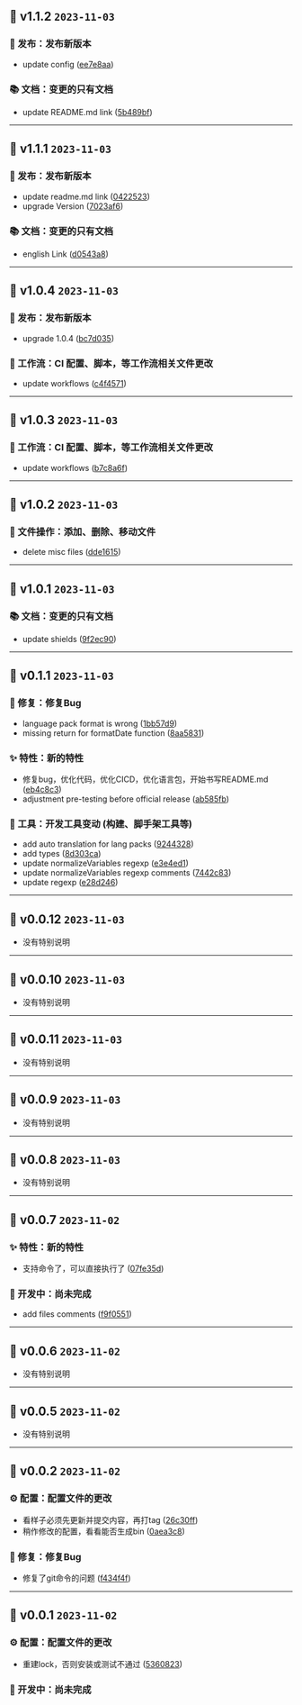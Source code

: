 ## 🎉 v1.1.2 `2023-11-03`
### 🍻 发布：发布新版本
- update config ([ee7e8aa](https://github.com/kwooshung/standard-version-helper/commit/ee7e8aa))

### 📚 文档：变更的只有文档
- update README.md link ([5b489bf](https://github.com/kwooshung/standard-version-helper/commit/5b489bf))

---

## 🎉 v1.1.1 `2023-11-03`
### 🍻 发布：发布新版本
- update readme.md link ([0422523](https://github.com/kwooshung/standard-version-helper/commit/0422523))
- upgrade Version ([7023af6](https://github.com/kwooshung/standard-version-helper/commit/7023af6))

### 📚 文档：变更的只有文档
- english Link ([d0543a8](https://github.com/kwooshung/standard-version-helper/commit/d0543a8))

---

## 🎉 v1.0.4 `2023-11-03`
### 🍻 发布：发布新版本
- upgrade 1.0.4 ([bc7d035](https://github.com/kwooshung/standard-version-helper/commit/bc7d035))

### 🔄 工作流：CI 配置、脚本，等工作流相关文件更改
- update workflows ([c4f4571](https://github.com/kwooshung/standard-version-helper/commit/c4f4571))

---

## 🎉 v1.0.3 `2023-11-03`
### 🔄 工作流：CI 配置、脚本，等工作流相关文件更改
- update workflows ([b7c8a6f](https://github.com/kwooshung/standard-version-helper/commit/b7c8a6f))

---

## 🎉 v1.0.2 `2023-11-03`
### 📂 文件操作：添加、删除、移动文件
- delete misc files ([dde1615](https://github.com/kwooshung/standard-version-helper/commit/dde1615))

---

## 🎉 v1.0.1 `2023-11-03`
### 📚 文档：变更的只有文档
- update shields ([9f2ec90](https://github.com/kwooshung/standard-version-helper/commit/9f2ec90))

---

## 🎉 v0.1.1 `2023-11-03`
### 🐛 修复：修复Bug
- language pack format is wrong ([1bb57d9](https://github.com/kwooshung/standard-version-helper/commit/1bb57d9))
- missing return for formatDate function ([8aa5831](https://github.com/kwooshung/standard-version-helper/commit/8aa5831))

### ✨ 特性：新的特性
- 修复bug，优化代码，优化CICD，优化语言包，开始书写README.md ([eb4c8c3](https://github.com/kwooshung/standard-version-helper/commit/eb4c8c3))
- adjustment pre-testing before official release ([ab585fb](https://github.com/kwooshung/standard-version-helper/commit/ab585fb))

### 🚀 工具：开发工具变动 (构建、脚手架工具等)
- add auto translation for lang packs ([9244328](https://github.com/kwooshung/standard-version-helper/commit/9244328))
- add types ([8d303ca](https://github.com/kwooshung/standard-version-helper/commit/8d303ca))
- update normalizeVariables regexp ([e3e4ed1](https://github.com/kwooshung/standard-version-helper/commit/e3e4ed1))
- update normalizeVariables regexp comments ([7442c83](https://github.com/kwooshung/standard-version-helper/commit/7442c83))
- update regexp ([e28d246](https://github.com/kwooshung/standard-version-helper/commit/e28d246))

---

## 🎉 v0.0.12 `2023-11-03`
- 没有特别说明

---

## 🎉 v0.0.10 `2023-11-03`
- 没有特别说明

---

## 🎉 v0.0.11 `2023-11-03`
- 没有特别说明

---

## 🎉 v0.0.9 `2023-11-03`
- 没有特别说明

---

## 🎉 v0.0.8 `2023-11-03`
- 没有特别说明

---

## 🎉 v0.0.7 `2023-11-02`
### ✨ 特性：新的特性
- 支持命令了，可以直接执行了 ([07fe35d](https://github.com/kwooshung/standard-version-helper/commit/07fe35d))

### 🚧 开发中：尚未完成
- add files comments ([f9f0551](https://github.com/kwooshung/standard-version-helper/commit/f9f0551))

---

## 🎉 v0.0.6 `2023-11-02`
- 没有特别说明

---

## 🎉 v0.0.5 `2023-11-02`
- 没有特别说明

---

## 🎉 v0.0.2 `2023-11-02`
### ⚙️ 配置：配置文件的更改
- 看样子必须先更新并提交内容，再打tag ([26c30ff](https://github.com/kwooshung/standard-version-helper/commit/26c30ff))
- 稍作修改的配置，看看能否生成bin ([0aea3c8](https://github.com/kwooshung/standard-version-helper/commit/0aea3c8))

### 🐛 修复：修复Bug
- 修复了git命令的问题 ([f434f4f](https://github.com/kwooshung/standard-version-helper/commit/f434f4f))

---

## 🎉 v0.0.1 `2023-11-02`
### ⚙️ 配置：配置文件的更改
- 重建lock，否则安装或测试不通过 ([5360823](https://github.com/kwooshung/standard-version-helper/commit/5360823))

### 🚧 开发中：尚未完成

